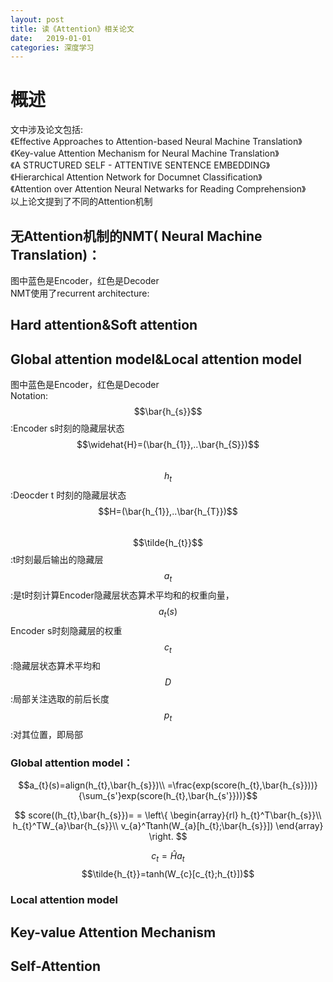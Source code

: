 ```yaml
---
layout: post
title: 读《Attention》相关论文
date:   2019-01-01
categories: 深度学习
---
```

# 概述  
文中涉及论文包括:    
《Effective Approaches to Attention-based Neural Machine Translation》  
《Key-value Attention Mechanism for Neural Machine Translation》  
《A STRUCTURED SELF - ATTENTIVE SENTENCE EMBEDDING》  
《Hierarchical Attention Network for Documnet Classification》  
《Attention over Attention Neural Netwarks for Reading Comprehension》  
以上论文提到了不同的Attention机制  

## 无Attention机制的NMT( Neural Machine Translation)：    
图中蓝色是Encoder，红色是Decoder    
NMT使用了recurrent architecture:




## Hard attention&Soft attention  
## Global attention model&Local attention model  
图中蓝色是Encoder，红色是Decoder  
Notation:  
$$\bar{h_{s}}$$:Encoder s时刻的隐藏层状态$$\widehat{H}=(\bar{h_{1}},..\bar{h_{S}})$$  
$$h_{t}$$:Deocder t 时刻的隐藏层状态 $$H=(\bar{h_{1}},..\bar{h_{T}})$$  
$$\tilde{h_{t}}$$:t时刻最后输出的隐藏层  
$$a_{t}$$:是t时刻计算Encoder隐藏层状态算术平均和的权重向量，$$a_{t}(s)$$Encoder s时刻隐藏层的权重    
$$c_{t}$$:隐藏层状态算术平均和  
$$D$$:局部关注选取的前后长度  
$$p_{t}$$:对其位置，即局部   


### Global attention model： 

$$a_{t}(s)=align(h_{t},\bar{h_{s}})\\
=\frac{exp(score(h_{t},\bar{h_{s}}))}{\sum_{s'}exp(score(h_{t},\bar{h_{s'}}))}$$

$$
score((h_{t},\bar{h_{s}})= = \left\{ \begin{array}{rl}
h_{t}^T\bar{h_{s}}\\
h_{t}^TW_{a}\bar{h_{s}}\\
v_{a}^Ttanh(W_{a}[h_{t};\bar{h_{s}}])
\end{array} \right.
$$  

$$c_{t}=\widehat{H}a_{t}$$
$$\tilde{h_{t}}=tanh(W_{c}[c_{t};h_{t}])$$


### Local attention model  


## Key-value Attention Mechanism  
## Self-Attention  
